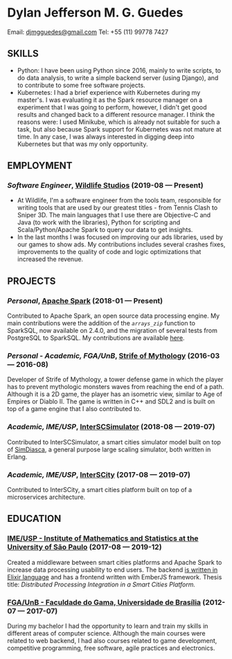 Dylan Jefferson M. G. Guedes
============
Email: djmgguedes@gmail.com
Tel: +55 (11) 99778 7427




## SKILLS

  - Python: I have been using Python since 2016, mainly to write scripts, to do data analysis, to write a simple backend server (using Django), and to contribute to some free software projects. 
  - Kubernetes: I had a brief experience with Kubernetes during my master's. I was evaluating it as the Spark resource manager on a experiment that I was going to perform, however, I didn't get good results and changed back to a different resource manager. I think the reasons were: I used Minikube, which is already not suitable for such a task, but also because Spark support for Kubernetes was not mature at time. In any case, I was always interested in digging deep into Kubernetes but that was my only opportunity. 

## EMPLOYMENT

### *Software Engineer*, [Wildlife Studios](https://wildlifestudios.com) (2019-08 — Present)


  - At Wildlife, I'm a software engineer from the tools team, responsible for writing tools that are used by our greatest titles - from Tennis Clash to Sniper 3D. The main languages that I use there are Objective-C and Java (to work with the libraries), Python for scripting and Scala/Python/Apache Spark to query our data to get insights.
  - In the last months I was focused on improving our ads libraries, used by our games to show ads. My contributions includes several crashes fixes, improvements to the quality of code and logic optimizations that increased the revenue.


## PROJECTS

### *Personal*, [Apache Spark](https://spark.apache.org/) (2018-01 — Present)


Contributed to Apache Spark, an open source data processing engine. My main contributions were the addition of the *`arrays_zip`* function to SparkSQL, now available on 2.4.0, and the migration of several tests from PostgreSQL to SparkSQL. My contributions are available [here](https://github.com/apache/spark/pulls?q=is%3Apr+is%3Aclosed+author%3ADylanGuedes).

### *Personal - Academic, FGA/UnB*, [Strife of Mythology](https://github.com/StrifeOfMythologyTD/SoMTD) (2016-03 — 2016-08)


Developer of Strife of Mythology, a tower defense game in which the player has to prevent mythologic monsters waves from reaching the end of a path. Although it is a 2D game, the player has an isometric view, similar to Age of Empires or Diablo II. The game is written in C++ and SDL2 and is built on top of a game engine that I also contributed to.

### *Academic, IME/USP*, [InterSCSimulator](https://github.com/DylanGuedes/interscsimulator-blue) (2018-08 — 2019-07)


Contributed to InterSCSimulator, a smart cities simulator model built on top of [SimDiasca](https://www.edf.fr/en/the-edf-group/world-s-largest-power-company/activities/research-and-development/scientific-communities/simulation-softwares?logiciel=10832), a general purpose large scaling simulator, both written in Erlang.

### *Academic, IME/USP*, [InterSCity](https://gitlab.com/interscity/interscity-platform) (2017-08 — 2019-07)


Contributed to InterSCity, a smart cities platform built on top of a microservices architecture.



## EDUCATION

### [IME/USP - Institute of Mathematics and Statistics at the University of São Paulo](https://www.ime.usp.br/) (2017-08 — 2019-12)

Created a middleware between smart cities platforms and Apache Spark to increase data processing usability to end users. The backend [is written in Elixir language](https://github.com/DylanGuedes/data-processor-backend) and has a frontend written with EmberJS framework. Thesis title: <i>Distributed Processing Integration in a Smart Cities Platform.</i>


### [FGA/UnB - Faculdade do Gama, Universidade de Brasília](https://unb.br/) (2012-07 — 2017-07)

During my bachelor I had the opportunity to learn and train my skills in different areas of computer science. Although the main courses were related to web backend, I had also courses related to game development, competitive programming, free software, agile practices and electronics.












